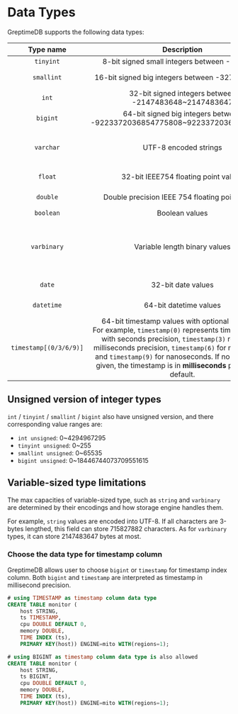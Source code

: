 # Data Types

GreptimeDB supports the following data types:

| Type name | Description | Synonyms | Size |
|:-:|:-:| :-:| :-:|
|`tinyint`| 8-bit signed small integers between -128~127|| 1 Byte |
|`smallint`| 16-bit signed big integers between -32768~32767 | |2 Bytes |
|`int`| 32-bit signed integers between -2147483648~2147483647| `integer`|  4 Bytes |
|`bigint`| 64-bit signed big integers between -9223372036854775808~9223372036854775807| | 8 Bytes |
|`varchar`|UTF-8 encoded strings|`text`<br />/`string`<br />/ `char `| The length of the strings |
|`float`|32-bit IEEE754 floating point values || 4 Bytes |
|`double`|Double precision IEEE 754 floating point values|| 8 Bytes |
|`boolean`|Boolean values|| 1 Byte |
|`varbinary`|Variable length binary values| | The length of the data + 2 bytes|
|`date`|32-bit date values|| 4 Bytes |
|`datetime`|64-bit datetime values|| 8 Bytes |
|`timestamp[(0/3/6/9)]`|64-bit timestamp values with optional precision. <br /> For example, `timestamp(0)` represents timestamp type with seconds precision, `timestamp(3)` represents  milliseconds precision, `timestamp(6)` for microseonds and `timestamp(9)` for nanoseconds. If no precision is given, the timestamp is in **milliseconds** precision by default.|| 8 Bytes |

## Unsigned version of integer types
`int` / `tinyint` / `smallint` / `bigint` also have unsigned version, and there corresponding value ranges are:

- `int unsigned`: 0~4294967295
- `tinyint unsigned`: 0~255
- `smallint unsigned`: 0~65535
- `bigint unsigned`: 0~18446744073709551615

## Variable-sized type limitations

The max capacities of variable-sized type, such as `string` and `varbinary` are determined by their encodings and how storage engine handles them. 

For example, `string` values are encoded into UTF-8. If all characters are 3-bytes lengthed, this field can store 715827882 characters. As for `varbinary` types, it can store 2147483647 bytes at most.

### Choose the data type for timestamp column

GreptimeDB allows user to choose `bigint` or `timestamp` for timestamp index column. 
Both `bigint` and `timestamp` are interpreted as timestamp in millisecond precision. 

```SQL
# using TIMESTAMP as timestamp column data type
CREATE TABLE monitor (
    host STRING,
    ts TIMESTAMP, 
    cpu DOUBLE DEFAULT 0,
    memory DOUBLE,
    TIME INDEX (ts),
    PRIMARY KEY(host)) ENGINE=mito WITH(regions=1);

# using BIGINT as timestamp column data type is also allowed
CREATE TABLE monitor (
    host STRING,
    ts BIGINT, 
    cpu DOUBLE DEFAULT 0,
    memory DOUBLE,
    TIME INDEX (ts),
    PRIMARY KEY(host)) ENGINE=mito WITH(regions=1);
```
